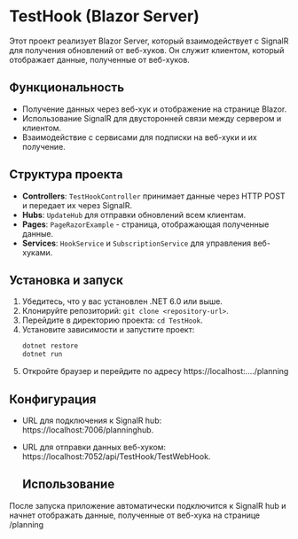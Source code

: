 # TestHook (Blazor Server)

Этот проект реализует Blazor Server, который взаимодействует с SignalR для получения обновлений от веб-хуков. Он служит клиентом, который отображает данные, полученные от веб-хуков.

## Функциональность

- Получение данных через веб-хук и отображение на странице Blazor.
- Использование SignalR для двусторонней связи между сервером и клиентом.
- Взаимодействие с сервисами для подписки на веб-хуки и их получение.

## Структура проекта

- **Controllers**: `TestHookController` принимает данные через HTTP POST и передает их через SignalR.
- **Hubs**: `UpdateHub` для отправки обновлений всем клиентам.
- **Pages**: `PageRazorExample` - страница, отображающая полученные данные.
- **Services**: `HookService` и `SubscriptionService` для управления веб-хуками.

## Установка и запуск

1. Убедитесь, что у вас установлен .NET 6.0 или выше.
2. Клонируйте репозиторий: `git clone <repository-url>`.
3. Перейдите в директорию проекта: `cd TestHook`.
4. Установите зависимости и запустите проект: 
   ```bash
   dotnet restore
   dotnet run
   ```
5. Откройте браузер и перейдите по адресу https://localhost:..../planning
   
## Конфигурация

- URL для подключения к SignalR hub: https://localhost:7006/planninghub.
- URL для отправки данных веб-хуком: https://localhost:7052/api/TestHook/TestWebHook.

  ## Использование

После запуска приложение автоматически подключится к SignalR hub и начнет отображать данные, полученные от веб-хука на странице /planning
